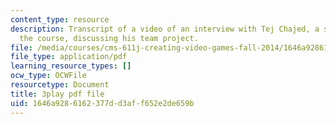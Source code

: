 ```yaml
---
content_type: resource
description: Transcript of a video of an interview with Tej Chajed, a student from
  the course, discussing his team project.
file: /media/courses/cms-611j-creating-video-games-fall-2014/1646a9286162377dd3aff652e2de659b_bgMZSJ2rfNc.pdf
file_type: application/pdf
learning_resource_types: []
ocw_type: OCWFile
resourcetype: Document
title: 3play pdf file
uid: 1646a928-6162-377d-d3af-f652e2de659b
---
```

